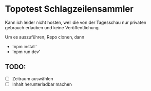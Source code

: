 # Topotest Schlagzeilensammler

Kann ich leider nicht hosten, weil die von der Tagesschau nur privaten gebrauch erlauben und keine Veröffentlichung.

Um es auszuführen, Repo clonen, dann 
- 'npm install'
- 'npm run dev'

TODO:
-
- [ ] Zeitraum auswählen
- [ ] Inhalt herunterladbar machen
